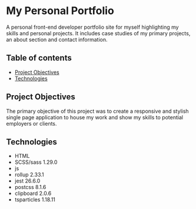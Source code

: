 # My Personal Portfolio

A personal front-end developer portfolio site for myself highlighting my skills and personal projects. It includes case studies of my primary projects, an about section and contact information.

## Table of contents
* [Project Objectives](#project-objectives)
* [Technologies](#technologies)

## Project Objectives

The primary objective of this project was to create a responsive and stylish single page application to house my work and show my skills to potential employers or clients.

## Technologies

 
* HTML
* SCSS/sass 1.29.0
* js
* rollup 2.33.1
* jest 26.6.0
* postcss 8.1.6
* clipboard 2.0.6
* tsparticles 1.18.11
